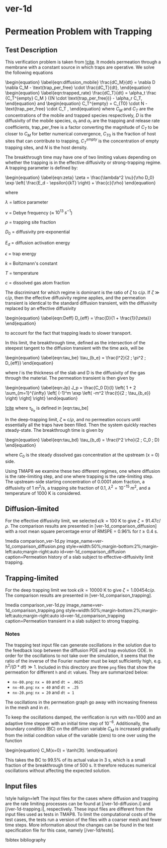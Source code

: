 # ver-1d

# Permeation Problem with Trapping

## Test Description

This verification problem is taken from [!cite](longhurst1992verification). It models permeation through a membrane with a constant source in which traps are operative. We solve the following equations

\begin{equation}
    \label{eqn:diffusion_mobile}
    \frac{dC_M}{dt} = \nabla D \nabla C_M - \text{trap\_per\_free} \cdot \frac{dC_T}{dt},
\end{equation}
\begin{equation}
    \label{eqn:trapped_rate}
    \frac{dC_T}{dt} = \alpha_t  \frac {C_T^{empty} C_M } {(N \cdot \text{trap\_per\_free})} - \alpha_r C_T,
\end{equation}
and
\begin{equation}
    C_T^{empty} = C_{T0} \cdot N - \text{trap\_per\_free} \cdot C_T ,
\end{equation}
where $C_M$ and $C_T$ are the concentrations of the mobile and trapped species respectively, $D$ is the diffusivity of the mobile species, $\alpha_t$ and $\alpha_r$ are the trapping and release rate coefficients, $\text{trap\_per\_free}$ is a factor converting the magnitude of $C_T$ to be closer to $C_M$ for better numerical convergence, $C_{T0}$ is the fraction of host sites that can contribute to trapping, $C_T^{empty}$ is the concentration of empty trapping sites, and $N$ is the host density.

The breakthrough time may have one of two limiting values depending on whether the trapping is in the effective diffusivity or strong-trapping regime. A trapping parameter is defined by:

\begin{equation}
  \label{eqn:zeta}
    \zeta = \frac{\lambda^2 \nu}{\rho D_0} \exp \left( \frac{E_d - \epsilon}{kT} \right) + \frac{c}{\rho}
\end{equation}

where

$\lambda$ = lattice parameter

$\nu$ = Debye frequency ($\approx$ $10^{13} \; s^{-1}$)

$\rho$ = trapping site fraction

$D_0$ = diffusivity pre-exponential

$E_d$ = diffusion activation energy

$\epsilon$ = trap energy

$k$ = Boltzmann's constant

$T$ = temperature

$c$ = dissolved gas atom fraction

The discriminant for which regime is dominant is the ratio of $\zeta$ to c/$\rho$. If $\zeta$ $\gg$ c/$\rho$, then the effective diffusivity regime applies, and the permeation transient is identical to the standard diffusion transient, with the diffusivity replaced by an effective diffusivity

\begin{equation}
\label{eqn:Deff}
    D_{eff} = \frac{D}{1 + \frac{1}{\zeta}}
\end{equation}

to account for the fact that trapping leads to slower transport.

In this limit, the breakthrough time, defined as the intersection of the steepest tangent to the diffusion transient with the time axis, will be

\begin{equation}
\label{eqn:tau_be}
    \tau_{b_e} = \frac{l^2}{2 \; \pi^2 \; D_{eff}}
\end{equation}

where $l$ is the thickness of the slab and D is the diffusivity of the gas through the material. The permeation transient is then given by

\begin{equation}
\label{eqn:Jp}
    J_p = \frac{C_0 D}{l} \left\{ 1 + 2 \sum_{m=1}^{\infty} \left[ (-1)^m \exp \left( -m^2 \frac{t}{2 \; \tau_{b_e}} \right) \right] \right\}
\end{equation}

[!cite](longhurst2005verification) where $\tau_{b_e}$ is defined in [eqn:tau_be]

In the deep-trapping limit, $\zeta$ $\approx$ c/$\rho$, and no permeation occurs until essentially all the traps have been filled. Then the system quickly reaches steady-state. The breakthrough time is given by

\begin{equation}
\label{eqn:tau_bd}
    \tau_{b_d} = \frac{l^2 \rho}{2 \; C_0 \; D}
\end{equation}

where $C_0$ is the steady dissolved gas concentration at the upstream (x = 0) side.

Using TMAP8 we examine these two different regimes, one where diffusion is the rate-limiting step, and one where trapping is the rate-limiting step. The upstream-side starting concentration of 0.0001 atom fraction, a diffusivity of 1 $m^2$/s, a trapping site fraction of 0.1, $\lambda^2 = 10^{-15} \; m^2$, and a temperature of 1000 K is considered.


## Diffusion-limited

For the effective diffusivity limit, we selected $\epsilon/k = 100$ K to give $\zeta = 91.47 c/\rho$. The comparison results are presented in [ver-1d_comparison_diffusion] with a root mean square percentage error of RMSPE = 0.96% for $t \geq 0.4$ s.

!media comparison_ver-1d.py
       image_name=ver-1d_comparison_diffusion.png
       style=width:50%;margin-bottom:2%;margin-left:auto;margin-right:auto
       id=ver-1d_comparison_diffusion
       caption=Permeation history of a slab subject to effective-diffusivity limit trapping.

## Trapping-limited

For the deep trapping limit we took $\epsilon/k = 10000$ K to give $\zeta = 1.00454 c/\rho$.  The comparison results are presented in [ver-1d_comparison_trapping].

!media comparison_ver-1d.py
       image_name=ver-1d_comparison_trapping.png
       style=width:50%;margin-bottom:2%;margin-left:auto;margin-right:auto
       id=ver-1d_comparison_trapping
       caption=Permeation transient in a slab subject to strong trapping.

### Notes

The trapping test input file can generate oscillations in the solution due to the feedback loop between the diffusion PDE and trap evolution ODE. In order for the oscillations to not take over the simulation, it seems
that the ratio of the inverse of the Fourier number must be kept
sufficiently high, e.g. $h^2 / (D * dt)  \gg 1$. Included in this directory are three
`png` files that show the permeation for different `h` and `dt` values. They are
summarized below:

- `nx-80.png`: `nx = 80` and `dt = .0625`
- `nx-40.png`: `nx = 40` and `dt = .25`
- `nx-20.png`: `nx = 20` and `dt = 1`

The oscillations in the permeation graph go away with increasing fineness in the
mesh and in `dt`.

To keep the oscillations damped, the verification is run with nx=1000 and an adaptive time stepper with an initial time step of $10^{-6}$. Additionally, the boundary condition (BC) on the diffusion variable $C_M$ is increased gradually from the initial condition value of the variable (zero) to one over using the function

\begin{equation}
    C_M(x=0) = \tanh(3t).
\end{equation}

This takes the BC to 99.5% of its actual value in 3 s, which is a small fraction of the breakthrough time of 500 s.
It therefore reduces numerical oscillations without affecting the expected solution.

## Input files

!style halign=left
The input files for the cases where diffusion and trapping are the rate limiting processes can be found at [/ver-1d-diffusion.i] and [/ver-1d-trapping.i], respectively. These input files are different from the input files used as tests in TMAP8. To limit the computational costs of the test cases, the tests run a version of the files with a coarser mesh and fewer time steps. More information about the changes can be found in the test specification file for this case, namely [/ver-1d/tests].

!bibtex bibliography
